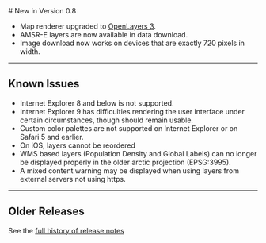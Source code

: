 <input type="hidden" autofocus>
# New in Version 0.8

* Map renderer upgraded to [OpenLayers 3](http://openlayers.org/).
* AMSR-E layers are now available in data download.
* Image download now works on devices that are exactly 720 pixels in width.

---

## Known Issues

* Internet Explorer 8 and below is not supported.
* Internet Explorer 9 has difficulties rendering the user interface under
  certain circumstances, though should remain usable.
* Custom color palettes are not supported on Internet Explorer or on Safari 5
  and earlier.
* On iOS, layers cannot be reordered
* WMS based layers (Population Density and Global Labels) can no longer be
  displayed properly in the older arctic projection (EPSG:3995).
* A mixed content warning may be displayed when using layers from external
  servers not using https.

---

## Older Releases

See the <a href='https://github.com/nasa-gibs/worldview/releases' target='_blank'>
full history of release notes</a>
